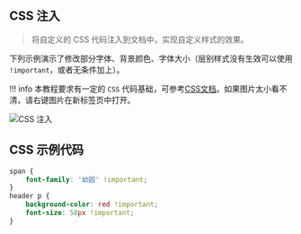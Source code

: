 ## CSS 注入

> 将自定义的 CSS 代码注入到文档中，实现自定义样式的效果。

下列示例演示了修改部分字体、背景颜色、字体大小（层别样式没有生效可以使用 `!important`，或者无条件加上）。

<!-- prettier-ignore -->
!!! info
    本教程要求有一定的 `CSS` 代码基础，可参考[CSS文档](https://developer.mozilla.org/zh-CN/docs/Learn/CSS/First_steps)。如果图片太小看不清，请右键图片在新标签页中打开。

![CSS 注入](../assets/guide/css_injection/css_injection.gif)

## CSS 示例代码

```css
span {
    font-family: '幼圆' !important;
}
header p {
    background-color: red !important;
    font-size: 58px !important;
}
```
